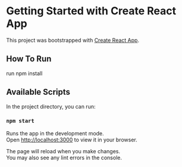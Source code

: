 # Getting Started with Create React App

This project was bootstrapped with [Create React App](https://github.com/facebook/create-react-app).

## How To Run 

 run npm install


## Available Scripts

In the project directory, you can run:

### `npm start`

Runs the app in the development mode.\
Open [http://localhost:3000](http://localhost:3000) to view it in your browser.

The page will reload when you make changes.\
You may also see any lint errors in the console.



